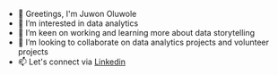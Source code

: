 - 👋 Greetings, I'm Juwon Oluwole
- 👀 I’m interested in data analytics
- 🌱 I’m keen on working and learning more about data storytelling
- 💞️ I’m looking to collaborate on data analytics projects and volunteer projects
- 📫 Let's connect via [Linkedin](https://www.linkedin.com/in/oluwajuwonlo/)
<!---
frankiej60/frankiej60 is a ✨ special ✨ repository because its `README.md` (this file) appears on your GitHub profile.
You can click the Preview link to take a look at your changes.
--->
